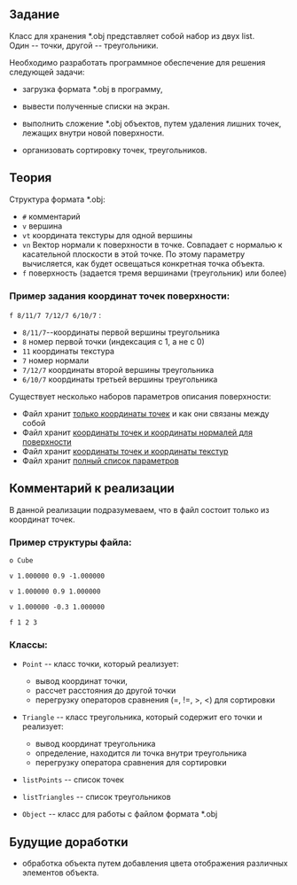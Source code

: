 ## Задание
Класс для хранения *.obj представляет собой набор из двух list. <br>
Один -- точки, другой -- треугольники.

Необходимо разработать программное обеспечение для решения следующей задачи: <br>

- загрузка формата *.obj в программу, <br>

- вывести полученные списки на экран.

- выполнить сложение *.obj объектов, путем удаления лишних точек,
лежащих внутри новой поверхности.

- организовать сортировку точек, треугольников.

## Теория

Структура формата *.obj:
 - `#` комментарий
 - `v` вершина
 - `vt` координата текстуры для одной вершины
 - `vn` Вектор нормали к поверхности в точке. Совпадает с нормалью к касательной плоскости в этой точке. По этому параметру вычисляется, как будет освещаться конкретная точка объекта.
 - `f` поверхность (задается тремя вершинами (треугольник) или более)


### Пример задания координат точек поверхности:

`f 8/11/7 7/12/7 6/10/7` :

 - `8/11/7`--координаты первой вершины треугольника
  - `8` номер первой точки (индексация с 1, а не с 0)
  - `11` координаты текстура
  - `7` номер нормали
 - `7/12/7` координаты второй вершины треугольника
 - `6/10/7` координаты третьей вершины треугольника

Существует несколько наборов параметров описания поверхности:
- Файл хранит <u>только координаты точек</u> и как они связаны между собой
- Файл хранит <u>координаты точек и координаты нормалей для поверхности</u>
- Файл хранит <u>координаты точек и координаты текстур</u>
- Файл хранит <u>полный список параметров</u>


## Комментарий к реализации

В данной реализации подразумеваем, что в файл состоит только из координат точек.

### Пример структуры файла:
`o Cube`

`v 1.000000 0.9 -1.000000`

`v 1.000000 0.9 1.000000`

`v 1.000000 -0.3 1.000000`

`f 1 2 3`


### Классы:
- `Point` -- класс точки, который реализует: 
  - вывод координат точки, 
  - рассчет расстояния до другой точки
  - перегрузку операторов сравнения (=, !=, >, <) для сортировки
- `Triangle` -- класс треугольника, который содержит его точки и реализует:
  - вывод координат треугольника
  - определение, находится ли точка внутри треугольника
  - перегрузку оператора сравнения для сортировки

- `listPoints` -- список точек

- `listTriangles` -- список треугольников

- `Object` -- класс для работы с файлом формата *.obj 

## Будущие доработки
- обработка объекта путем добавления цвета отображения различных элементов объекта.
